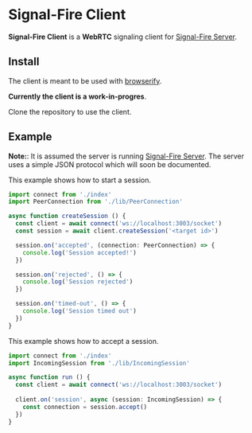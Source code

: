 # Signal-Fire Client

**Signal-Fire Client** is a **WebRTC** signaling client for
[Signal-Fire Server](https://github.com/Signal-Fire/server).

## Install

The client is meant to be used with [browserify](http://browserify.org).

**Currently the client is a work-in-progres**.

Clone the repository to use the client.

## Example

**Note:**: It is assumed the server is running
[Signal-Fire Server](https://github.com/Signal-Fire/server).
The server uses a simple JSON protocol which will
soon be documented.

This example shows how to start a session.

```ts
import connect from './index'
import PeerConnection from './lib/PeerConnection'

async function createSession () {
  const client = await connect('ws://localhost:3003/socket')
  const session = await client.createSession('<target id>')

  session.on('accepted', (connection: PeerConnection) => {
    console.log('Session accepted!')
  })

  session.on('rejected', () => {
    console.log('Session rejected')
  })

  session.on('timed-out', () => {
    console.log('Session timed out')
  })
}
```

This example shows how to accept a session.

```ts
import connect from './index'
import IncomingSession from './lib/IncomingSession'

async function run () {
  const client = await connect('ws://localhost:3003/socket')
  
  client.on('session', async (session: IncomingSession) => {
    const connection = session.accept()
  })
}
```
